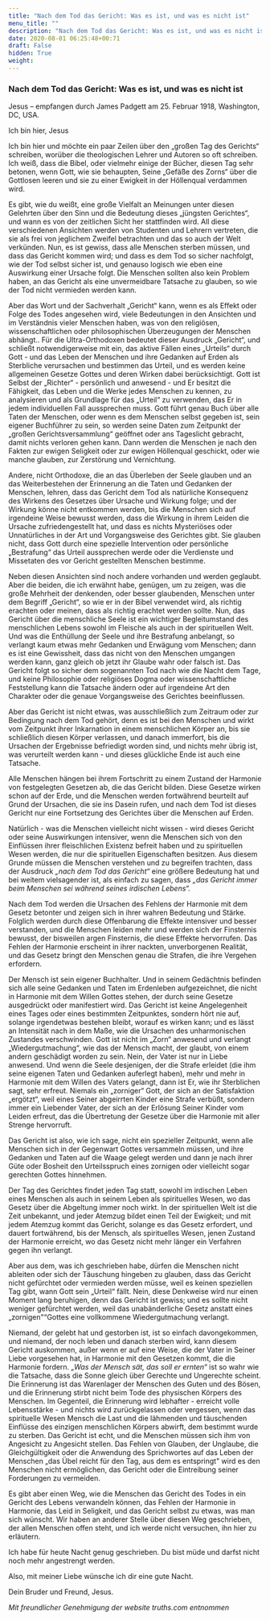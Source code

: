 ```yaml
---
title: "Nach dem Tod das Gericht: Was es ist, und was es nicht ist"
menu_title: ""
description: "Nach dem Tod das Gericht: Was es ist, und was es nicht ist"
date: 2020-08-01 06:25:48+00:71
draft: False
hidden: True
weight:
---
```

### Nach dem Tod das Gericht: Was es ist, und was es nicht ist

Jesus – empfangen durch James Padgett am 25. Februar 1918, Washington, DC, USA.

Ich bin hier, Jesus

Ich bin hier und möchte ein paar Zeilen über den „großen Tag des Gerichts“ schreiben, worüber die theologischen Lehrer und Autoren so oft schreiben. Ich weiß, dass die Bibel, oder vielmehr einige der Bücher, diesen Tag sehr betonen, wenn Gott, wie sie behaupten, Seine „Gefäße des Zorns“ über die Gottlosen leeren und sie zu einer Ewigkeit in der Höllenqual verdammen wird.

Es gibt, wie du weißt, eine große Vielfalt an Meinungen unter diesen Gelehrten über den Sinn und die Bedeutung dieses „jüngsten Gerichtes“, und wann es von der zeitlichen Sicht her stattfinden wird. All diese verschiedenen Ansichten werden von Studenten und Lehrern vertreten, die sie als frei von jeglichem Zweifel betrachten und das so auch der Welt verkünden. Nun, es ist gewiss, dass alle Menschen sterben müssen, und dass das Gericht kommen wird; und dass es dem Tod so sicher nachfolgt, wie der Tod selbst sicher ist, und genauso logisch wie eben eine Auswirkung einer Ursache folgt. Die Menschen sollten also kein Problem haben, an das Gericht als eine unvermeidbare Tatsache zu glauben, so wie der Tod nicht vermieden werden kann.

Aber das Wort und der Sachverhalt „Gericht“ kann, wenn es als Effekt oder Folge des Todes angesehen wird, viele Bedeutungen in den Ansichten und im Verständnis vieler Menschen haben, was von den religiösen, wissenschaftlichen oder philosophischen Überzeugungen der Menschen abhängt.. Für die Ultra-Orthodoxen bedeutet dieser Ausdruck „Gericht“, und schließt notwendigerweise mit ein, das aktive Fällen eines „Urteils“ durch Gott - und das Leben der Menschen und ihre Gedanken auf Erden als Sterbliche verursachen und bestimmen das Urteil, und es werden keine allgemeinen Gesetze Gottes und deren Wirken dabei berücksichtigt. Gott ist Selbst der „Richter“ - persönlich und anwesend - und Er besitzt die Fähigkeit, das Leben und die Werke jedes Menschen zu kennen, zu analysieren und als Grundlage für das „Urteil“ zu verwenden, das Er in jedem individuellen Fall aussprechen muss. Gott führt genau Buch über alle Taten der Menschen, oder wenn es dem Menschen selbst gegeben ist, sein eigener Buchführer zu sein, so werden seine Daten zum Zeitpunkt der „großen Gerichtsversammlung“ geöffnet oder ans Tageslicht gebracht, damit nichts verloren gehen kann. Dann werden die Menschen je nach den Fakten zur ewigen Seligkeit oder zur ewigen Höllenqual geschickt, oder wie manche glauben, zur Zerstörung und Vernichtung. 

Andere, nicht Orthodoxe, die an das Überleben der Seele glauben und an das Weiterbestehen der Erinnerung an die Taten und Gedanken der Menschen, lehren, dass das Gericht dem Tod als natürliche Konsequenz des Wirkens des Gesetzes über Ursache und Wirkung folge; und der Wirkung könne nicht entkommen werden, bis die Menschen sich auf irgendeine Weise bewusst werden, dass die Wirkung in ihrem Leiden die Ursache zufriedengestellt hat, und dass es nichts Mysteriöses oder Unnatürliches in der Art und Vorgangsweise des Gerichtes gibt. Sie glauben nicht, dass Gott durch eine spezielle Intervention oder persönliche „Bestrafung“ das Urteil aussprechen werde oder die Verdienste und Missetaten des vor Gericht gestellten Menschen bestimme.

Neben diesen Ansichten sind noch andere vorhanden und werden geglaubt. Aber die beiden, die ich erwähnt habe, genügen, um zu zeigen, was die große Mehrheit der denkenden, oder besser glaubenden, Menschen unter dem Begriff „Gericht“, so wie er in der Bibel verwendet wird, als richtig erachten oder meinen, dass als richtig erachtet werden sollte. Nun, das Gericht über die menschliche Seele ist ein wichtiger Begleitumstand des menschlichen Lebens sowohl im Fleische als auch in der spirituellen Welt. Und was die Enthüllung der Seele und ihre Bestrafung anbelangt, so verlangt kaum etwas mehr Gedanken und Erwägung vom Menschen; dann es ist eine Gewissheit, dass das nicht von den Menschen umgangen werden kann, ganz gleich ob jetzt ihr Glaube wahr oder falsch ist. Das Gericht folgt so sicher dem sogenannten Tod nach wie die Nacht dem Tage, und keine Philosophie oder religiöses Dogma oder wissenschaftliche Feststellung kann die Tatsache ändern oder auf irgendeine Art den Charakter oder die genaue Vorgangsweise des Gerichtes beeinflussen.

Aber das Gericht ist nicht etwas, was ausschließlich zum Zeitraum oder zur Bedingung nach dem Tod gehört, denn es ist bei den Menschen und wirkt vom Zeitpunkt ihrer Inkarnation in einem menschlichen Körper an, bis sie schließlich diesen Körper verlassen, und danach immerfort, bis die Ursachen der Ergebnisse befriedigt worden sind, und nichts mehr übrig ist, was verurteilt werden kann - und dieses glückliche Ende ist auch eine Tatsache.

Alle Menschen hängen bei ihrem Fortschritt zu einem Zustand der Harmonie von festgelegten Gesetzen ab, die das Gericht bilden. Diese Gesetze wirken schon auf der Erde, und die Menschen werden fortwährend beurteilt auf Grund der Ursachen, die sie ins Dasein rufen, und nach dem Tod ist dieses Gericht nur eine Fortsetzung des Gerichtes über die Menschen auf Erden.

Natürlich - was die Menschen vielleicht nicht wissen - wird dieses Gericht oder seine Auswirkungen intensiver, wenn die Menschen sich von den Einflüssen ihrer fleischlichen Existenz befreit haben und zu spirituellen Wesen werden, die nur die spirituellen Eigenschaften besitzen. Aus diesem Grunde müssen die Menschen verstehen und zu begreifen trachten, dass der Ausdruck *„nach dem Tod das Gericht“* eine größere Bedeutung hat und bei weitem vielsagender ist, als einfach zu sagen, dass *„das Gericht immer beim Menschen sei während seines irdischen Lebens“.*

Nach dem Tod werden die Ursachen des Fehlens der Harmonie mit dem Gesetz betonter und zeigen sich in ihrer wahren Bedeutung und Stärke. Folglich werden durch diese Offenbarung die Effekte intensiver und besser verstanden, und die Menschen leiden mehr und werden sich der Finsternis bewusst, der bisweilen argen Finsternis, die diese Effekte hervorrufen. Das Fehlen der Harmonie erscheint in ihrer nackten, unverborgenen Realität, und das Gesetz bringt den Menschen genau die Strafen, die ihre Vergehen erfordern.

Der Mensch ist sein eigener Buchhalter. Und in seinem Gedächtnis befinden sich alle seine Gedanken und Taten im Erdenleben aufgezeichnet, die nicht in Harmonie mit dem Willen Gottes stehen, der durch seine Gesetze ausgedrückt oder manifestiert wird. Das Gericht ist keine Angelegenheit eines Tages oder eines bestimmten Zeitpunktes, sondern hört nie auf, solange irgendetwas bestehen bleibt, worauf es wirken kann; und es lässt an Intensität nach in dem Maße, wie die Ursachen des unharmonischen Zustandes verschwinden. Gott ist nicht im „Zorn“ anwesend und verlangt „Wiedergutmachung“, wie das der Mensch macht, der glaubt, von einem andern geschädigt worden zu sein. Nein, der Vater ist nur in Liebe anwesend. Und wenn die Seele desjenigen, der die Strafe erleidet (die ihm seine eigenen Taten und Gedanken auferlegt haben), mehr und mehr in Harmonie mit dem Willen des Vaters gelangt, dann ist Er, wie ihr Sterblichen sagt, sehr erfreut. Niemals ein „zorniger“ Gott, der sich an der Satisfaktion „ergötzt“, weil eines Seiner abgeirrten Kinder eine Strafe verbüßt, sondern immer ein Liebender Vater, der sich an der Erlösung Seiner Kinder vom Leiden erfreut, das die Übertretung der Gesetze über die Harmonie mit aller Strenge hervorruft.

Das Gericht ist also, wie ich sage, nicht ein spezieller Zeitpunkt, wenn alle Menschen sich in der Gegenwart Gottes versammeln müssen, und ihre Gedanken und Taten auf die Waage gelegt werden und dann je nach ihrer Güte oder Bosheit den Urteilsspruch eines zornigen oder vielleicht sogar gerechten Gottes hinnehmen.

Der Tag des Gerichtes findet jeden Tag statt, sowohl im irdischen Leben eines Menschen als auch in seinem Leben als spirituelles Wesen, wo das Gesetz über die Abgeltung immer noch wirkt. In der spirituellen Welt ist die Zeit unbekannt, und jeder Atemzug bildet einen Teil der Ewigkeit; und mit jedem Atemzug kommt das Gericht, solange es das Gesetz erfordert, und dauert fortwährend, bis der Mensch, als spirituelles Wesen, jenen Zustand der Harmonie erreicht, wo das Gesetz nicht mehr länger ein Verfahren gegen ihn verlangt.

Aber aus dem, was ich geschrieben habe, dürfen die Menschen nicht ableiten oder sich der Täuschung hingeben zu glauben, dass das Gericht nicht gefürchtet oder vermieden werden müsse, weil es keinen speziellen Tag gibt, wann Gott sein „Urteil“ fällt. Nein, diese Denkweise wird nur einen Moment lang beruhigen, denn das Gericht ist gewiss; und es sollte nicht weniger gefürchtet werden, weil das unabänderliche Gesetz anstatt eines „zornigen"“Gottes eine vollkommene Wiedergutmachung verlangt.

Niemand, der gelebt hat und gestorben ist, ist so einfach davongekommen, und niemand, der noch leben und danach sterben wird, kann diesem Gericht auskommen, außer wenn er auf eine Weise, die der Vater in Seiner Liebe vorgesehen hat, in Harmonie mit den Gesetzen kommt, die die Harmonie fordern. *„Was der Mensch sät, das soll er ernten“* ist so wahr wie die Tatsache, dass die Sonne gleich über Gerechte und Ungerechte scheint. Die Erinnerung ist das Warenlager der Menschen des Guten und des Bösen, und die Erinnerung stirbt nicht beim Tode des physischen Körpers des Menschen. Im Gegenteil, die Erinnerung wird lebhafter - erreicht volle Lebensstärke - und nichts wird zurückgelassen oder vergessen, wenn das spirituelle Wesen Mensch die Last und die lähmenden und täuschenden Einflüsse des einzigen menschlichen Körpers abwirft, dem bestimmt wurde zu sterben. Das Gericht ist echt, und die Menschen müssen sich ihm von Angesicht zu Angesicht stellen. Das Fehlen von Glauben, der Unglaube, die Gleichgültigkeit oder die Anwendung des Sprichwortes auf das Leben der Menschen „das Übel reicht für den Tag, aus dem es entspringt" wird es den Menschen nicht ermöglichen, das Gericht oder die Eintreibung seiner Forderungen zu vermeiden.

Es gibt aber einen Weg, wie die Menschen das Gericht des Todes in ein Gericht des Lebens verwandeln können, das Fehlen der Harmonie in Harmonie, das Leid in Seligkeit, und das Gericht selbst zu etwas, was man sich wünscht. Wir haben an anderer Stelle über diesen Weg geschrieben, der allen Menschen offen steht, und ich werde nicht versuchen, ihn hier zu erläutern.

Ich habe für heute Nacht genug geschrieben. Du bist müde und darfst nicht noch mehr angestrengt werden.

Also, mit meiner Liebe wünsche ich dir eine gute Nacht.

Dein Bruder und Freund, Jesus.

*Mit freundlicher Genehmigung der website truths.com entnommen*
